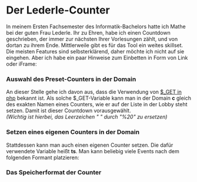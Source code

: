<h1>Der Lederle-Counter</h1>
In meinem Ersten Fachsemester des Informatik-Bachelors hatte ich Mathe bei der guten Frau Lederle. 
Ihr zu Ehren, habe ich einen Countdown geschrieben, der immer zur nächsten Ihrer Vorlesungen zählt, und von dortan zu ihrem Ende.
Mittlerweile gibt es für das Tool ein weites skillset. Die meisten Features sind selbsterklärend, daher möchte ich nicht auf sie eingehen. 
Aber ich habe ein paar Hinweise zum Einbetten in Form von Link oder iFrame:

<h3>Auswahl des Preset-Counters in der Domain</h3>
An dieser Stelle gehe ich davon aus, dass die Verwendung von <a href=https://www.w3schools.com/php/php_superglobals_get.asp>$_GET in php</a> bekannt ist.
Als solche $_GET-Variable kann man in der Domain <b>c</b> gleich des exakten Namen eines Counters, wie er auf der Liste in der Lobby steht setzen. 
Damit ist dieser Countdown vorausgewählt.
<br><i>(Wichtig ist hierbei, das Leerzeichen " " durch "%20" zu ersetzen)</i><br>

<h3>Setzen eines eigenen Counters in der Domain</h3>
Stattdessen kann man auch einen eigenen Counter setzen. Die dafür verwendete Variable heißt <b>ts</b>. Man kann beliebig viele Events nach dem folgenden Formant platzieren:

<h3>Das Speicherformat der Counter</h3>
